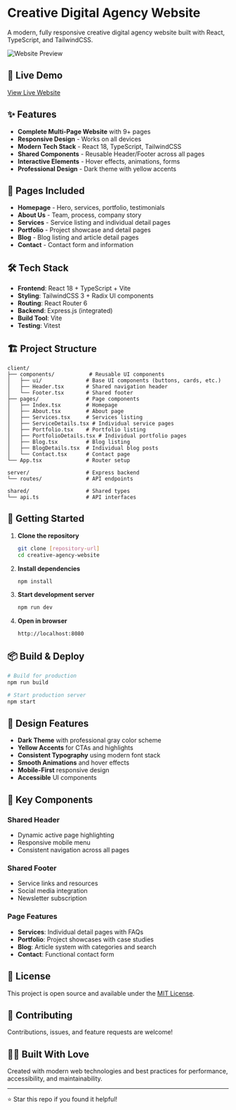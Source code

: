 # Creative Digital Agency Website

A modern, fully responsive creative digital agency website built with React, TypeScript, and TailwindCSS.

![Website Preview](https://99c971b2c1cf4ef2a6f78e3ce014a8e5-f51857a29aec4f59b897365a0.fly.dev/)

## 🚀 Live Demo

[View Live Website](https://99c971b2c1cf4ef2a6f78e3ce014a8e5-f51857a29aec4f59b897365a0.fly.dev/)

## ✨ Features

- **Complete Multi-Page Website** with 9+ pages
- **Responsive Design** - Works on all devices
- **Modern Tech Stack** - React 18, TypeScript, TailwindCSS
- **Shared Components** - Reusable Header/Footer across all pages
- **Interactive Elements** - Hover effects, animations, forms
- **Professional Design** - Dark theme with yellow accents

## 📱 Pages Included

- **Homepage** - Hero, services, portfolio, testimonials
- **About Us** - Team, process, company story
- **Services** - Service listing and individual detail pages
- **Portfolio** - Project showcase and detail pages  
- **Blog** - Blog listing and article detail pages
- **Contact** - Contact form and information

## 🛠️ Tech Stack

- **Frontend**: React 18 + TypeScript + Vite
- **Styling**: TailwindCSS 3 + Radix UI components
- **Routing**: React Router 6
- **Backend**: Express.js (integrated)
- **Build Tool**: Vite
- **Testing**: Vitest

## 🏗️ Project Structure

```
client/
├── components/           # Reusable UI components
│   ├── ui/              # Base UI components (buttons, cards, etc.)
│   ├── Header.tsx       # Shared navigation header
│   └── Footer.tsx       # Shared footer
├── pages/               # Page components
│   ├── Index.tsx        # Homepage
│   ├── About.tsx        # About page
│   ├── Services.tsx     # Services listing
│   ├── ServiceDetails.tsx # Individual service pages
│   ├── Portfolio.tsx    # Portfolio listing
│   ├── PortfolioDetails.tsx # Individual portfolio pages
│   ├── Blog.tsx         # Blog listing
│   ├── BlogDetails.tsx  # Individual blog posts
│   └── Contact.tsx      # Contact page
└── App.tsx              # Router setup

server/                  # Express backend
└── routes/              # API endpoints

shared/                  # Shared types
└── api.ts               # API interfaces
```

## 🚀 Getting Started

1. **Clone the repository**
   ```bash
   git clone [repository-url]
   cd creative-agency-website
   ```

2. **Install dependencies**
   ```bash
   npm install
   ```

3. **Start development server**
   ```bash
   npm run dev
   ```

4. **Open in browser**
   ```
   http://localhost:8080
   ```

## 📦 Build & Deploy

```bash
# Build for production
npm run build

# Start production server
npm start
```

## 🎨 Design Features

- **Dark Theme** with professional gray color scheme
- **Yellow Accents** for CTAs and highlights
- **Consistent Typography** using modern font stack
- **Smooth Animations** and hover effects
- **Mobile-First** responsive design
- **Accessible** UI components

## 🔧 Key Components

### Shared Header
- Dynamic active page highlighting
- Responsive mobile menu
- Consistent navigation across all pages

### Shared Footer
- Service links and resources
- Social media integration
- Newsletter subscription

### Page Features
- **Services**: Individual detail pages with FAQs
- **Portfolio**: Project showcases with case studies
- **Blog**: Article system with categories and search
- **Contact**: Functional contact form

## 📄 License

This project is open source and available under the [MIT License](LICENSE).

## 🤝 Contributing

Contributions, issues, and feature requests are welcome!

## 👨‍💻 Built With Love

Created with modern web technologies and best practices for performance, accessibility, and maintainability.

---

⭐ Star this repo if you found it helpful!
